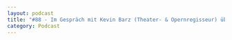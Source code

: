 ```yaml
---
layout: podcast
title: "#88 - Im Gespräch mit Kevin Barz (Theater- & Opernregisseur) über Klimakrise im Theater."
category: Podcast
---
```


<p><script class="podigee-podcast-player" src="https://cdn.podigee.com/podcast-player/javascripts/podigee-podcast-player.js" data-configuration="https://interviews-4-future.podigee.io/88-i4f/embed?context=external"></script></p>
